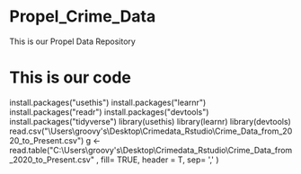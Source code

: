 # Propel_Crime_Data
This is our Propel Data Repository 
# This is our code
install.packages("usethis")
install.packages("learnr")
install.packages("readr")
install.packages("devtools")
install.packages("tidyverse")
library(usethis)
library(learnr)
library(devtools)
read.csv("\\Users\\groovy's\\Desktop\\Crimedata_Rstudio\\Crime_Data_from_2020_to_Present.csv")
g <- read.table("C:\\Users\\groovy's\\Desktop\\Crimedata_Rstudio\\Crime_Data_from_2020_to_Present.csv" , fill= TRUE, header = T, sep= ',' )

